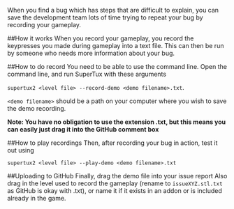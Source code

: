 When you find a bug which has steps that are difficult to explain, you 
can save the development team lots of time trying to repeat your bug by 
recording your gameplay.

##How it works
When you record your gameplay, you record the keypresses you made during 
gameplay into a text file. This can then be run by someone who needs 
more information about your bug.

##How to do record
You need to be able to use the command line.
Open the command line, and run SuperTux with these arguments 

``supertux2 <level file> --record-demo <demo filename>.txt``.

``<demo filename>`` should be a path on your computer where you wish to save the demo recording.

**Note: You have no obligation to use the extension .txt, but this
means you can easily just drag it into the GitHub comment box**

##How to play recordings
Then, after recording your bug in action, test it out using

``supertux2 <level file> --play-demo <demo filename>.txt``

##Uploading to GitHub
Finally, drag the demo file into your issue report 
Also drag in the level used to record the gameplay (rename to 
``issueXYZ.stl.txt`` as GitHub is okay with .txt),
or name it if it exists in an addon or is included already in the game.
